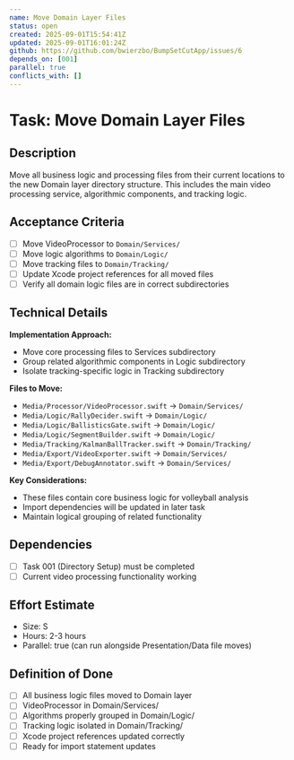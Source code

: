 ```yaml
---
name: Move Domain Layer Files
status: open
created: 2025-09-01T15:54:41Z
updated: 2025-09-01T16:01:24Z
github: https://github.com/bwierzbo/BumpSetCutApp/issues/6
depends_on: [001]
parallel: true
conflicts_with: []
---
```


# Task: Move Domain Layer Files

## Description
Move all business logic and processing files from their current locations to the new Domain layer directory structure. This includes the main video processing service, algorithmic components, and tracking logic.

## Acceptance Criteria
- [ ] Move VideoProcessor to `Domain/Services/`
- [ ] Move logic algorithms to `Domain/Logic/`
- [ ] Move tracking files to `Domain/Tracking/`
- [ ] Update Xcode project references for all moved files
- [ ] Verify all domain logic files are in correct subdirectories

## Technical Details
**Implementation Approach:**
- Move core processing files to Services subdirectory
- Group related algorithmic components in Logic subdirectory
- Isolate tracking-specific logic in Tracking subdirectory

**Files to Move:**
- `Media/Processor/VideoProcessor.swift` → `Domain/Services/`
- `Media/Logic/RallyDecider.swift` → `Domain/Logic/`
- `Media/Logic/BallisticsGate.swift` → `Domain/Logic/`
- `Media/Logic/SegmentBuilder.swift` → `Domain/Logic/`
- `Media/Tracking/KalmanBallTracker.swift` → `Domain/Tracking/`
- `Media/Export/VideoExporter.swift` → `Domain/Services/`
- `Media/Export/DebugAnnotator.swift` → `Domain/Services/`

**Key Considerations:**
- These files contain core business logic for volleyball analysis
- Import dependencies will be updated in later task
- Maintain logical grouping of related functionality

## Dependencies
- [ ] Task 001 (Directory Setup) must be completed
- [ ] Current video processing functionality working

## Effort Estimate
- Size: S
- Hours: 2-3 hours
- Parallel: true (can run alongside Presentation/Data file moves)

## Definition of Done
- [ ] All business logic files moved to Domain layer
- [ ] VideoProcessor in Domain/Services/
- [ ] Algorithms properly grouped in Domain/Logic/
- [ ] Tracking logic isolated in Domain/Tracking/
- [ ] Xcode project references updated correctly
- [ ] Ready for import statement updates
